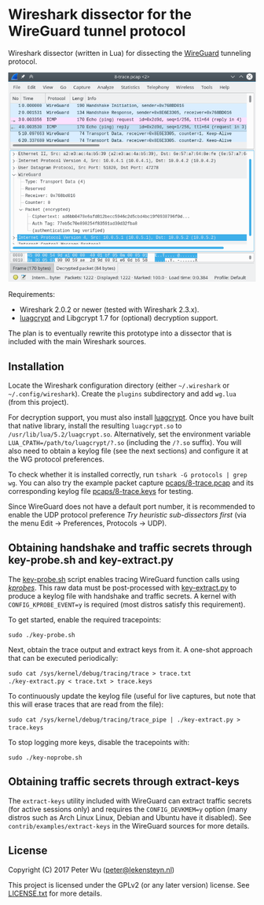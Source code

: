 # Wireshark dissector for the WireGuard tunnel protocol
Wireshark dissector (written in Lua) for dissecting the [WireGuard][1] tunneling
protocol.

![Screenshot of Wireshark with WireGuard traffic](wireshark-wg.png)

Requirements:

 - Wireshark 2.0.2 or newer (tested with Wireshark 2.3.x).
 - [luagcrypt][2] and Libgcrypt 1.7 for (optional) decryption support.

The plan is to eventually rewrite this prototype into a dissector that is
included with the main Wireshark sources.

## Installation
Locate the Wireshark configuration directory (either `~/.wireshark` or
`~/.config/wireshark`). Create the `plugins` subdirectory and add `wg.lua` (from
this project).

For decryption support, you must also install [luagcrypt][2]. Once you have
built that native library, install the resulting `luagcrypt.so` to
`/usr/lib/lua/5.2/luagcrypt.so`. Alternatively, set the environment variable
`LUA_CPATH=/path/to/luagcrypt/?.so` (including the `/?.so` suffix). You will
also need to obtain a keylog file (see the next sections) and configure it at
the WG protocol preferences.

To check whether it is installed correctly, run `tshark -G protocols | grep wg`.
You can also try the example packet capture
[pcaps/8-trace.pcap](pcaps/8-trace.pcap) and its corresponding keylog file
[pcaps/8-trace.keys](pcaps/8-trace.keys) for testing.

Since WireGuard does not have a default port number, it is recommended to enable
the UDP protocol preference *Try heuristic sub-dissectors first* (via the menu
Edit → Preferences, Protocols → UDP).

## Obtaining handshake and traffic secrets through key-probe.sh and key-extract.py
The [key-probe.sh](key-probe.sh) script enables tracing WireGuard function calls
using [*kprobes*][3]. This raw data must be post-processed with
[key-extract.py](key-extract.py) to produce a keylog file with handshake and
traffic secrets. A kernel with `CONFIG_KPROBE_EVENT=y` is required (most distros
satisfy this requirement).

To get started, enable the required tracepoints:

    sudo ./key-probe.sh

Next, obtain the trace output and extract keys from it. A one-shot approach that
can be executed periodically:

    sudo cat /sys/kernel/debug/tracing/trace > trace.txt
    ./key-extract.py < trace.txt > trace.keys

To continuously update the keylog file (useful for live captures, but note that
this will erase traces that are read from the file):

    sudo cat /sys/kernel/debug/tracing/trace_pipe | ./key-extract.py > trace.keys

To stop logging more keys, disable the tracepoints with:

    sudo ./key-noprobe.sh

## Obtaining traffic secrets through extract-keys
The `extract-keys` utility included with WireGuard can extract traffic secrets
(for active sessions only) and requires the `CONFIG_DEVKMEM=y` option (many
distros such as Arch Linux Linux, Debian and Ubuntu have it disabled).
See `contrib/examples/extract-keys` in the WireGuard sources for more details.

## License
Copyright (C) 2017 Peter Wu (peter@lekensteyn.nl)

This project is licensed under the GPLv2 (or any later version) license.
See [LICENSE.txt](LICENSE.txt) for more details.

 [1]: https://www.wireguard.io/
 [2]: https://github.com/Lekensteyn/luagcrypt
 [3]: https://www.kernel.org/doc/Documentation/trace/kprobetrace.txt
